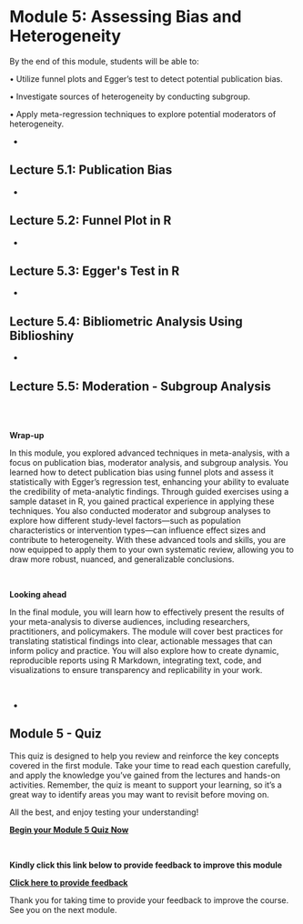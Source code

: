 <script>
document.addEventListener("DOMContentLoaded", function() {
  var password = prompt("Enter password to view the course:");
  if (password !== "Course2025!") {
    document.body.innerHTML = "<h2>Access denied</h2>";
  }
});
</script>


# Module 5: Assessing Bias and Heterogeneity

By the end of this module, students will be able to:

•	Utilize funnel plots and Egger’s test to detect potential publication bias.

•	Investigate sources of heterogeneity by conducting subgroup.

•	Apply meta-regression techniques to explore potential moderators of heterogeneity.


-
## Lecture 5.1: Publication Bias 





-
## Lecture 5.2: Funnel Plot in R




-
## Lecture 5.3: Egger's Test in R



-
## Lecture 5.4: Bibliometric Analysis Using Biblioshiny



-
## Lecture 5.5: Moderation - Subgroup Analysis 



<br><br>

**Wrap-up**

In this module, you explored advanced techniques in meta-analysis, with a focus on publication bias, moderator analysis, and subgroup analysis. You learned how to detect publication bias using funnel plots and assess it statistically with Egger’s regression test, enhancing your ability to evaluate the credibility of meta-analytic findings. Through guided exercises using a sample dataset in R, you gained practical experience in applying these techniques. You also conducted moderator and subgroup analyses to explore how different study-level factors—such as population characteristics or intervention types—can influence effect sizes and contribute to heterogeneity. With these advanced tools and skills, you are now equipped to apply them to your own systematic review, allowing you to draw more robust, nuanced, and generalizable conclusions. 

<br>

**Looking ahead**

In the final module, you will learn how to effectively present the results of your meta-analysis to diverse audiences, including researchers, practitioners, and policymakers. The module will cover best practices for translating statistical findings into clear, actionable messages that can inform policy and practice. You will also explore how to create dynamic, reproducible reports using R Markdown, integrating text, code, and visualizations to ensure transparency and replicability in your work.

<br>


-
## Module 5 - Quiz 

This quiz is designed to help you review and reinforce the key concepts covered in the first module. Take your time to read each question carefully, and apply the knowledge you’ve gained from the lectures and hands-on activities. Remember, the quiz is meant to support your learning, so it’s a great way to identify areas you may want to revisit before moving on.

All the best, and enjoy testing your understanding!

[**Begin your Module 5 Quiz Now**](link)

<br>


**Kindly click this link below to provide feedback to improve this module**

[**Click here to provide feedback**](link)



Thank you for taking time to provide your feedback to improve the course. See you on the next module. 

